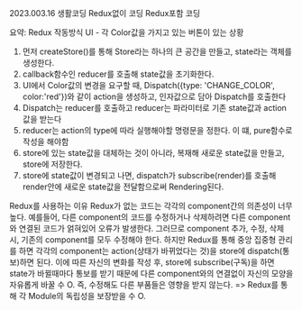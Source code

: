 2023.003.16 생활코딩 Redux없이 코딩 Redux포함 코딩

요약:
Redux 작동방식
UI - 각 Color값을 가지고 있는 버톤이 있는 상황

1. 먼저 createStore()를 통해 Store라는 하나의 큰 공간을 만들고, state라는 객체를 생성한다.
2. callback함수인 reducer를 호출해 state값을 초기화한다.
3. UI에서 Color값의 변경을 요구할 때, Dispatch({type: 'CHANGE_COLOR', color:'red'})와 같이 action을 생성하고, 인자값으로 담아 Dispatch를 호출한다
4. Dispatch는 reducer를 호출하고 reducer는 파라미터로 기존 state값과 action값을 받는다
5. reducer는 action의 type에 따라 실행해야할 명령문을 정한다. 이 떄, pure함수로 작성을 해야함
6. store에 있는 state값을 대체하는 것이 아니라, 복재해 새로운 state값을 만들고, store에 저장한다.
7. store에 state값이 변경되고 나면, dispatch가 subscribe(render)를 호출해 render안에 새로운 state값을 전달함으로써 Rendering된다.

Redux를 사용하는 이유
Redux가 없는 코드는 각각의 component간의 의존성이 너무 높다.
예를들어, 다른 component의 코드를 수정하거나 삭제하려면 다른 component와 연결된 코드가 얽혀있어 오류가 발생한다.
그러므로 component 추가, 수정, 삭제 시, 기존의 component를 모두 수정해야 한다.
하지만 Redux를 통해 중앙 집중형 관리를 하면 각각의 component는 action(상태가 바뀌었다는 것)을 store에 dispatch(통보)하면 된다.
이에 따른 자신의 변화를 작성 후, store에 subscribe(구독)을 하면 state가 바뀔때마다 통보를 받기 때문에 다른 component와의 연결없이 자신의 모양을 자유롭게 바꿀 수 O.
즉, 수정해도 다른 부품들은 영향을 받지 않는다.
=> Redux를 통해 각 Module의 독립성을 보장받을 수 O.
